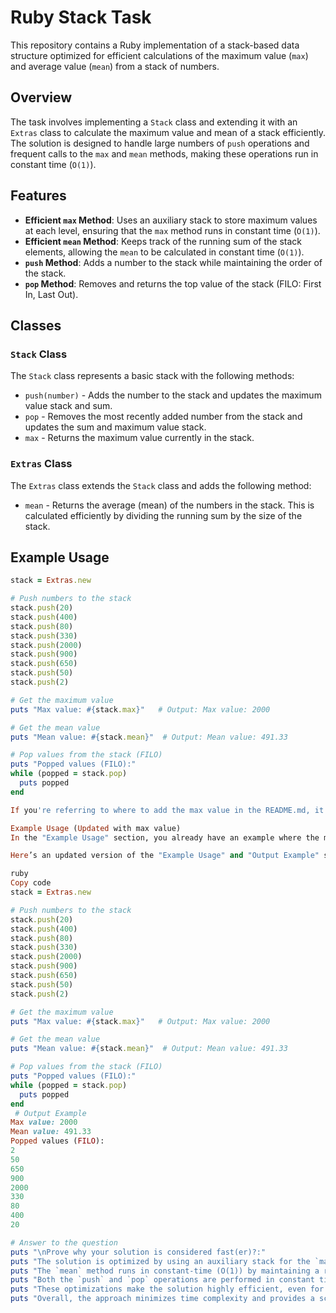 # Ruby Stack Task

This repository contains a Ruby implementation of a stack-based data structure optimized for efficient calculations of the maximum value (`max`) and average value (`mean`) from a stack of numbers.

## Overview

The task involves implementing a `Stack` class and extending it with an `Extras` class to calculate the maximum value and mean of a stack efficiently. The solution is designed to handle large numbers of `push` operations and frequent calls to the `max` and `mean` methods, making these operations run in constant time (`O(1)`).

## Features

- **Efficient `max` Method**: Uses an auxiliary stack to store maximum values at each level, ensuring that the `max` method runs in constant time (`O(1)`).
- **Efficient `mean` Method**: Keeps track of the running sum of the stack elements, allowing the `mean` to be calculated in constant time (`O(1)`).
- **`push` Method**: Adds a number to the stack while maintaining the order of the stack.
- **`pop` Method**: Removes and returns the top value of the stack (FILO: First In, Last Out).

## Classes

### `Stack` Class

The `Stack` class represents a basic stack with the following methods:

- `push(number)` - Adds the number to the stack and updates the maximum value stack and sum.
- `pop` - Removes the most recently added number from the stack and updates the sum and maximum value stack.
- `max` - Returns the maximum value currently in the stack.

### `Extras` Class

The `Extras` class extends the `Stack` class and adds the following method:

- `mean` - Returns the average (mean) of the numbers in the stack. This is calculated efficiently by dividing the running sum by the size of the stack.

## Example Usage

```ruby
stack = Extras.new

# Push numbers to the stack
stack.push(20)
stack.push(400)
stack.push(80)
stack.push(330)
stack.push(2000)
stack.push(900)
stack.push(650)
stack.push(50)
stack.push(2)

# Get the maximum value
puts "Max value: #{stack.max}"   # Output: Max value: 2000

# Get the mean value
puts "Mean value: #{stack.mean}"  # Output: Mean value: 491.33

# Pop values from the stack (FILO)
puts "Popped values (FILO):"
while (popped = stack.pop)
  puts popped
end

If you're referring to where to add the max value in the README.md, it should be mentioned in the "Example Usage" section, under the output example for clarity. Here's how you can structure it:

Example Usage (Updated with max value)
In the "Example Usage" section, you already have an example where the max and mean values are printed. The max value is the maximum number from the stack, which you calculate using the max method.

Here’s an updated version of the "Example Usage" and "Output Example" sections:

ruby
Copy code
stack = Extras.new

# Push numbers to the stack
stack.push(20)
stack.push(400)
stack.push(80)
stack.push(330)
stack.push(2000)
stack.push(900)
stack.push(650)
stack.push(50)
stack.push(2)

# Get the maximum value
puts "Max value: #{stack.max}"   # Output: Max value: 2000

# Get the mean value
puts "Mean value: #{stack.mean}"  # Output: Mean value: 491.33

# Pop values from the stack (FILO)
puts "Popped values (FILO):"
while (popped = stack.pop)
  puts popped
end
 # Output Example
Max value: 2000
Mean value: 491.33
Popped values (FILO):
2
50
650
900
2000
330
80
400
20

# Answer to the question 
puts "\nProve why your solution is considered fast(er)?:"
puts "The solution is optimized by using an auxiliary stack for the `max` method, ensuring constant-time retrieval (O(1)) of the maximum value, even with a large number of elements."
puts "The `mean` method runs in constant-time (O(1)) by maintaining a running sum, avoiding the need to traverse the entire stack."
puts "Both the `push` and `pop` operations are performed in constant time (O(1)), ensuring fast performance regardless of stack size."
puts "These optimizations make the solution highly efficient, even for stacks with millions of elements, handling frequent `max` and `mean` calls with ease."
puts "Overall, the approach minimizes time complexity and provides a scalable solution for large-scale data processing."
